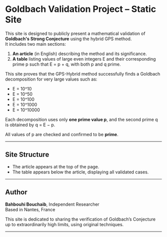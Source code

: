 # Goldbach Validation Project – Static Site

This site is designed to publicly present a mathematical validation of **Goldbach's Strong Conjecture** using the hybrid GPS method.  
It includes two main sections:

1. **An article** (in English) describing the method and its significance.
2. **A table** listing values of large even integers E and their corresponding prime p such that E = p + q, with both p and q prime.

This site proves that the GPS-Hybrid method successfully finds a Goldbach decomposition for very large values such as:

- E = 10^10
- E = 10^50
- E = 10^100
- E = 10^1000
- E = 10^10000

Each decomposition uses only **one prime value p**, and the second prime q is obtained by q = E − p.

All values of p are checked and confirmed to be **prime**.

---

## Site Structure

- The article appears at the top of the page.
- The table appears below the article, displaying all validated cases.

---

## Author

**Bahbouhi Bouchaib**, Independent Researcher  
Based in Nantes, France

This site is dedicated to sharing the verification of Goldbach’s Conjecture up to extraordinarily high limits, using original techniques.

---
